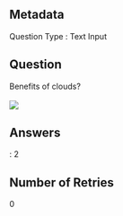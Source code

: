 ## Metadata
Question Type : Text Input

## Question
Benefits of clouds? <br><br>
<img src="https://docs-api-qa.cloudlabs.ai/repos/raw.githubusercontent.com/Rabin-spektra/New-Repos/main/18944eE4ZWjP5/images/iStock-963131214.jpg?token=8b2t1Sg45N8JBe8QNwBlyhJq" />

## Answers
 : 2

## Number of Retries
0

